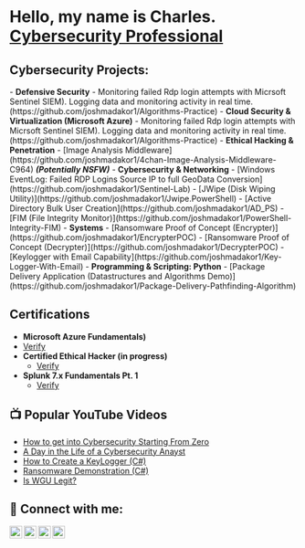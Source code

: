 <h1>Hello, my name is Charles.  <br/><a href="https://github.com/CharlesEaster1"></a><a href="linkedin.com/in/charlesmeaster">Cybersecurity Professional</a>

<h2>Cybersecurity Projects:</h2>
- <b>Defensive Security</b>
  - Monitoring failed Rdp login attempts with Micrsoft Sentinel SIEM). Logging data and monitoring activity in real time.(https://github.com/joshmadakor1/Algorithms-Practice)
- <b>Cloud Security & Virtualization (Microsoft Azure)</b>
  - Monitoring failed Rdp login attempts with Micrsoft Sentinel SIEM). Logging data and monitoring activity in real time.(https://github.com/joshmadakor1/Algorithms-Practice)
- <b>Ethical Hacking & Penetration</b>
  - [Image Analysis Middleware](https://github.com/joshmadakor1/4chan-Image-Analysis-Middleware-C964) <b><i>(Potentially NSFW)</b></i>
- <b>Cybersecurity & Networking</b>
  - [Windows EventLog: Failed RDP Logins Source IP to full GeoData Conversion](https://github.com/joshmadakor1/Sentinel-Lab)
  - [JWipe (Disk Wiping Utility)](https://github.com/joshmadakor1/Jwipe.PowerShell)
  - [Active Directory Bulk User Creation](https://github.com/joshmadakor1/AD_PS)
  - [FIM (File Integrity Monitor)](https://github.com/joshmadakor1/PowerShell-Integrity-FIM)
- <b>Systems</b>
  - [Ransomware Proof of Concept (Encrypter)](https://github.com/joshmadakor1/EncrypterPOC)
  - [Ransomware Proof of Concept (Decrypter)](https://github.com/joshmadakor1/DecrypterPOC)
  - [Keylogger with Email Capability](https://github.com/joshmadakor1/Key-Logger-With-Email)
- <b>Programming & Scripting: Python</b>
  - [Package Delivery Application (Datastructures and Algorithms Demo)](https://github.com/joshmadakor1/Package-Delivery-Pathfinding-Algorithm)
  
<h2>Certifications</h2>
  
  - <b>Microsoft Azure Fundamentals)</b>
  - [Verify](https://github.com/joshmadakor1/Algorithms-Practice)
- <b>Certified Ethical Hacker (in progress)</b>
  - [Verify](https://education.splunk.com/award/completion/22830d48-5c61-3e69-829c-12a33c67a5c9/view-ext)
- <b>Splunk 7.x Fundamentals Pt. 1</b>
  - [Verify](https://education.splunk.com/award/completion/22830d48-5c61-3e69-829c-12a33c67a5c9/view-ext)
<h2>📺 Popular YouTube Videos</h2>

- [How to get into Cybersecurity Starting From Zero](https://www.youtube.com/watch?v=a83ASGn_V_s)
- [A Day in the Life of a Cybersecurity Anayst](https://www.youtube.com/watch?v=uHy3oM7NnoU)
- [How to Create a KeyLogger (C#)](https://www.youtube.com/watch?v=N-L9hklSlNk)
- [Ransomware Demonstration (C#)](https://www.youtube.com/watch?v=OfvdQeh79s0)
- [Is WGU Legit?](https://www.youtube.com/watch?v=E2MwRWxDBkA)

<h2> 🤳 Connect with me:</h2>

[<img align="left" alt="JoshMadakor | YouTube" width="22px" src="https://cdn.jsdelivr.net/npm/simple-icons@v3/icons/youtube.svg" />][youtube]
[<img align="left" alt="JoshMadakor | Twitter" width="22px" src="https://cdn.jsdelivr.net/npm/simple-icons@v3/icons/twitter.svg" />][twitter]
[<img align="left" alt="JoshMadakor | LinkedIn" width="22px" src="https://cdn.jsdelivr.net/npm/simple-icons@v3/icons/linkedin.svg" />][linkedin]
[<img align="left" alt="JoshMadakor | Instagram" width="22px" src="https://cdn.jsdelivr.net/npm/simple-icons@v3/icons/instagram.svg" />][instagram]

[twitter]: https://twitter.com/joshmadakor
[youtube]: https://www.youtube.com/c/joshmadakor
[instagram]: https://www.instagram.com/joshmadakor/
[linkedin]: https://linkedin.com/in/joshmadakor

<!--
**joshmadakor1/joshmadakor1** is a ✨ _special_ ✨ repository because its `README.md` (this file) appears on your GitHub profile.

Here are some ideas to get you started:

- 🔭 I’m currently working on ...
- 🌱 I’m currently learning ...
- 👯 I’m looking to collaborate on ...
- 🤔 I’m looking for help with ...
- 💬 Ask me about ...
- 📫 How to reach me: ...
- 😄 Pronouns: ...
- ⚡ Fun fact: ...
-->
